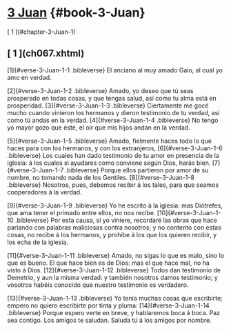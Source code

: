 # [3 Juan](ch001.xhtml) {#book-3-Juan}

<div id="chapterlinks-3-Juan" class="chapterlinks">[&nbsp;1&nbsp;](#chapter-3-Juan-1) </div>

<h2 class="chaptertitle">[&nbsp;1&nbsp;](ch067.xhtml)<span><span id="chapter-3-Juan-1"></span></span></h2>
 
[1]{#verse-3-Juan-1-1 .bibleverse} El anciano al muy amado Gaio, al cual yo amo en verdad.

[2]{#verse-3-Juan-1-2 .bibleverse} Amado, yo deseo que tú seas prosperado en todas cosas, y que tengas salud, así como tu alma está en prosperidad. [3]{#verse-3-Juan-1-3 .bibleverse} Ciertamente me gocé mucho cuando vinieron los hermanos y dieron testimonio de tu verdad, así como tú andas en la verdad. [4]{#verse-3-Juan-1-4 .bibleverse} No tengo yo mayor gozo que éste, el oir que mis hijos andan en la verdad.

[5]{#verse-3-Juan-1-5 .bibleverse} Amado, fielmente haces todo lo que haces para con los hermanos, y con los extranjeros, [6]{#verse-3-Juan-1-6 .bibleverse} Los cuales han dado testimonio de tu amor en presencia de la iglesia: á los cuales si ayudares como conviene según Dios, harás bien. [7]{#verse-3-Juan-1-7 .bibleverse} Porque ellos partieron por amor de su nombre, no tomando nada de los Gentiles. [8]{#verse-3-Juan-1-8 .bibleverse} Nosotros, pues, debemos recibir á los tales, para que seamos cooperadores á la verdad.

[9]{#verse-3-Juan-1-9 .bibleverse} Yo he escrito á la iglesia: mas Diótrefes, que ama tener el primado entre ellos, no nos recibe. [10]{#verse-3-Juan-1-10 .bibleverse} Por esta causa, si yo viniere, recordaré las obras que hace parlando con palabras maliciosas contra nosotros; y no contento con estas cosas, no recibe á los hermanos, y prohibe á los que los quieren recibir, y los echa de la iglesia.

[11]{#verse-3-Juan-1-11 .bibleverse} Amado, no sigas lo que es malo, sino lo que es bueno. El que hace bien es de Dios: mas el que hace mal, no ha visto á Dios. [12]{#verse-3-Juan-1-12 .bibleverse} Todos dan testimonio de Demetrio, y aun la misma verdad: y también nosotros damos testimonio; y vosotros habéis conocido que nuestro testimonio es verdadero.

[13]{#verse-3-Juan-1-13 .bibleverse} Yo tenía muchas cosas que escribirte; empero no quiero escribirte por tinta y pluma: [14]{#verse-3-Juan-1-14 .bibleverse} Porque espero verte en breve, y hablaremos boca á boca. Paz sea contigo. Los amigos te saludan. Saluda tú á los amigos por nombre. 